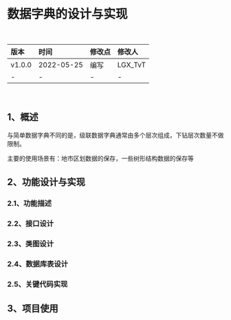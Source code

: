 # 数据字典的设计与实现

<br/>

| 版本   | 时间       | 修改点 | 修改人  |
| :----- | :--------- | :----- | :------ |
| v1.0.0 | 2022-05-25 | 编写   | LGX_TvT |
| -      | -          | -      | -       |

<br/>

## 1、概述

与简单数据字典不同的是，级联数据字典通常由多个层次组成，下钻层次数量不做限制。

主要的使用场景有：地市区划数据的保存，一些树形结构数据的保存等



## 2、功能设计与实现



### 2.1、功能描述



### 2.2、接口设计



### 2.3、类图设计



### 2.4、数据库表设计



### 2.5、关键代码实现



## 3、项目使用




